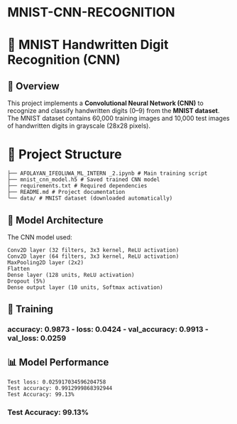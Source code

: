 # MNIST-CNN-RECOGNITION

# 🔢 MNIST Handwritten Digit Recognition (CNN)

## 📌 Overview
This project implements a **Convolutional Neural Network (CNN)** to recognize and classify handwritten digits (0–9) from the **MNIST dataset**.  
The MNIST dataset contains 60,000 training images and 10,000 test images of handwritten digits in grayscale (28x28 pixels).  

# 📂 Project Structure
```
├── AFOLAYAN_IFEOLUWA_ML_INTERN _2.ipynb # Main training script
├── mnist_cnn_model.h5 # Saved trained CNN model
├── requirements.txt # Required dependencies
├── README.md # Project documentation
└── data/ # MNIST dataset (downloaded automatically)
```

## 🧠 Model Architecture
The CNN model used:
```
Conv2D layer (32 filters, 3x3 kernel, ReLU activation)
Conv2D layer (64 filters, 3x3 kernel, ReLU activation)
MaxPooling2D layer (2x2)
Flatten
Dense layer (128 units, ReLU activation)
Dropout (5%)
Dense output layer (10 units, Softmax activation)
```

## 🚀 Training
### accuracy: 0.9873 - loss: 0.0424 - val_accuracy: 0.9913 - val_loss: 0.0259

## 📊 Model Performance
```
Test loss: 0.025917034596204758
Test accuracy: 0.9912999868392944
Test Accuracy: 99.13%
```
### Test Accuracy: 99.13%


